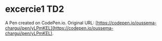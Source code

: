 # excercie1 TD2

A Pen created on CodePen.io. Original URL: [https://codepen.io/oussema-chargui/pen/yLPmKEL](https://codepen.io/oussema-chargui/pen/yLPmKEL).


